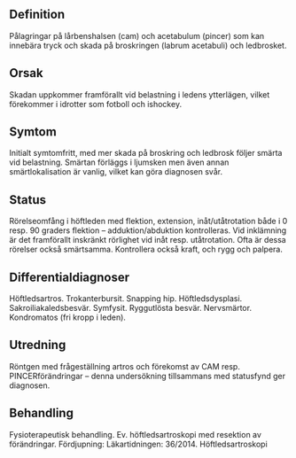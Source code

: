 ## Definition

Pålagringar på lårbenshalsen (cam) och acetabulum (pincer) som kan innebära tryck och skada på broskringen (labrum acetabuli) och ledbrosket.

## Orsak

Skadan uppkommer framförallt vid belastning i ledens ytterlägen, vilket förekommer i idrotter som fotboll och ishockey.

## Symtom

Initialt symtomfritt, med mer skada på broskring och ledbrosk följer smärta vid belastning. Smärtan förläggs i ljumsken men även annan smärtlokalisation är vanlig, vilket kan göra diagnosen svår.

## Status

Rörelseomfång i höftleden med flektion, extension, inåt/utåtrotation både i 0 resp. 90 graders flektion – adduktion/abduktion kontrolleras. Vid inklämning är det framförallt inskränkt rörlighet vid inåt resp. utåtrotation. Ofta är dessa rörelser också smärtsamma. Kontrollera också kraft, och rygg och palpera.

## Differentialdiagnoser

Höftledsartros. Trokanterbursit. Snapping hip. Höftledsdysplasi. Sakroiliakaledsbesvär. Symfysit. Ryggutlösta besvär. Nervsmärtor. Kondromatos (fri kropp i leden).

## Utredning

Röntgen med frågeställning artros och förekomst av CAM resp. PINCERförändringar – denna undersökning tillsammans med statusfynd ger diagnosen.

## Behandling

Fysioterapeutisk behandling. Ev. höftledsartroskopi med resektion av förändringar.
Fördjupning: Läkartidningen: 36/2014. Höftledsartroskopi

